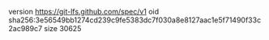 version https://git-lfs.github.com/spec/v1
oid sha256:3e56549bb1274cd239c9fe5383dc7f030a8e8127aac1e5f71490f33c2ac989c7
size 30625
